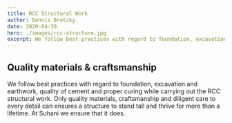 ```yaml
---
title: RCC Structural Work
author: Dennis Brotzky
date: 2020-04-30
hero: ./images/rcc-structure.jpg
excerpt: We follow best practices with regard to foundation, excavation and earthwork, quality of cement and proper curing while carrying out the RCC structural work.
---
```


## Quality materials & craftsmanship

We follow best practices with regard to foundation, excavation and earthwork, quality of cement and proper curing while carrying out the RCC structural work. Only quality materials, craftsmanship and diligent care to every detail can ensures a structure to stand tall and thrive for more than a lifetime. At Suhani we ensure that it does.


